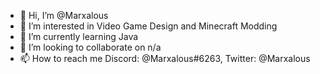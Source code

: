 - 👋 Hi, I’m @Marxalous
- 👀 I’m interested in Video Game Design and Minecraft Modding
- 🌱 I’m currently learning Java
- 💞️ I’m looking to collaborate on n/a
- 📫 How to reach me Discord: @Marxalous#6263, Twitter: @Marxalous

<!---
Marxalous/Marxalous is a ✨ special ✨ repository because its `README.md` (this file) appears on your GitHub profile.
You can click the Preview link to take a look at your changes.
--->

